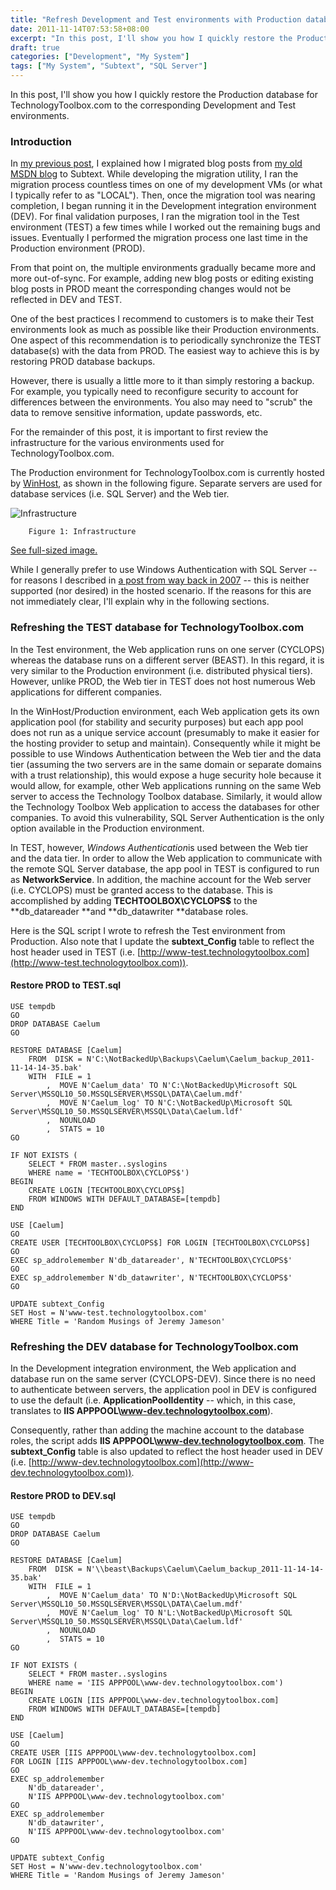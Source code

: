 ```yaml
---
title: "Refresh Development and Test environments with Production database (a.k.a. Building TechnologyToolbox.com, part 7)"
date: 2011-11-14T07:53:58+08:00
excerpt: "In this post, I'll show you how I quickly restore the Production database for TechnologyToolbox.com to the corresponding Development and Test environments..."
draft: true
categories: ["Development", "My System"]
tags: ["My System", "Subtext", "SQL Server"]
---
```


In this post, I'll show you how I quickly restore the Production database for TechnologyToolbox.com to the corresponding Development and Test environments.

### Introduction

In[my previous post](/blog/jjameson/2011/11/13/building-technologytoolbox-com-part-6), I explained how I migrated blog posts from[my old MSDN blog](http://blogs.msdn.com/b/jjameson/) to Subtext. While developing the migration utility, I ran the migration process countless times on one of my development VMs (or what I typically refer to as "LOCAL"). Then, once the migration tool was nearing completion, I began running it in the Development integration environment (DEV). For final validation purposes, I ran the migration tool in the Test environment (TEST) a few times while I worked out the remaining bugs and issues. Eventually I performed the migration process one last time in the Production environment (PROD).

From that point on, the multiple environments gradually became more and more out-of-sync. For example, adding new blog posts or editing existing blog posts in PROD meant the corresponding changes would not be reflected in DEV and TEST.

One of the best practices I recommend to customers is to make their Test environments look as much as possible like their Production environments. One aspect of this recommendation is to periodically synchronize the TEST database(s) with the data from PROD. The easiest way to achieve this is by restoring PROD database backups.

However, there is usually a little more to it than simply restoring a backup. For example, you typically need to reconfigure security to account for differences between the environments. You also may need to "scrub" the data to remove sensitive information, update passwords, etc.

For the remainder of this post, it is important to first review the infrastructure for the various environments used for TechnologyToolbox.com.

The Production environment for TechnologyToolbox.com is currently hosted by [WinHost](http://www.winhost.com), as shown in the following figure. Separate servers are used for database services (i.e. SQL Server) and the Web tier.

![Infrastructure](https://www.technologytoolbox.com/blog/images/www_technologytoolbox_com/blog/jjameson/8/r_Technology-Toolbox-Infrastructure.jpg)
		Figure 1: Infrastructure

[See full-sized image.](/blog/images/www_technologytoolbox_com/blog/jjameson/8/o_Technology-Toolbox-Infrastructure.jpg) 


While I generally prefer to use Windows Authentication with SQL Server -- for reasons I described in[a post from way back in 2007](/blog/jjameson/2007/03/23/sql-server-authentication-modes) -- this is neither supported (nor desired) in the hosted scenario. If the reasons for this are not immediately clear, I'll explain why in the following sections.

### Refreshing the TEST database for TechnologyToolbox.com

In the Test environment, the Web application runs on one server (CYCLOPS) whereas the database runs on a different server (BEAST). In this regard, it is very similar to the Production environment (i.e. distributed physical tiers). However, unlike PROD, the Web tier in TEST does not host numerous Web applications for different companies.

In the WinHost/Production environment, each Web application gets its own application pool (for stability and security purposes) but each app pool does not run as a unique service account (presumably to make it easier for the hosting provider to setup and maintain). Consequently while it might be possible to use Windows Authentication between the Web tier and the data tier (assuming the two servers are in the same domain or separate domains with a trust relationship), this would expose a huge security hole because it would allow, for example, other Web applications running on the same Web server to access the Technology Toolbox database. Similarly, it would allow the Technology Toolbox Web application to access the databases for other companies. To avoid this vulnerability, SQL Server Authentication is the only option available in the Production environment.

In TEST, however, *Windows Authentication*is used between the Web tier and the data tier. In order to allow the Web application to communicate with the remote SQL Server database, the app pool in TEST is configured to run as **NetworkService**. In addition, the machine account for the Web server (i.e. CYCLOPS) must be granted access to the database. This is accomplished by adding **TECHTOOLBOX\CYCLOPS$** to the **db\_datareader**and **db\_datawriter **database roles.

Here is the SQL script I wrote to refresh the Test environment from Production. Also note that I update the **subtext\_Config** table to reflect the host header used in TEST (i.e.[http://www-test.technologytoolbox.com](http://www-test.technologytoolbox.com)).

#### Restore PROD to TEST.sql



    USE tempdb
    GO
    DROP DATABASE Caelum
    GO
    
    RESTORE DATABASE [Caelum]
        FROM  DISK = N'C:\NotBackedUp\Backups\Caelum\Caelum_backup_2011-11-14-14-35.bak'
        WITH  FILE = 1
            ,  MOVE N'Caelum_data' TO N'C:\NotBackedUp\Microsoft SQL Server\MSSQL10_50.MSSQLSERVER\MSSQL\DATA\Caelum.mdf'
            ,  MOVE N'Caelum_log' TO N'C:\NotBackedUp\Microsoft SQL Server\MSSQL10_50.MSSQLSERVER\MSSQL\Data\Caelum.ldf'
            ,  NOUNLOAD
            ,  STATS = 10
    GO
    
    IF NOT EXISTS (
        SELECT * FROM master..syslogins
        WHERE name = 'TECHTOOLBOX\CYCLOPS$')
    BEGIN
        CREATE LOGIN [TECHTOOLBOX\CYCLOPS$]
        FROM WINDOWS WITH DEFAULT_DATABASE=[tempdb]
    END
    
    USE [Caelum]
    GO
    CREATE USER [TECHTOOLBOX\CYCLOPS$] FOR LOGIN [TECHTOOLBOX\CYCLOPS$]
    GO
    EXEC sp_addrolemember N'db_datareader', N'TECHTOOLBOX\CYCLOPS$'
    GO
    EXEC sp_addrolemember N'db_datawriter', N'TECHTOOLBOX\CYCLOPS$'
    GO
    
    UPDATE subtext_Config
    SET Host = N'www-test.technologytoolbox.com'
    WHERE Title = 'Random Musings of Jeremy Jameson'



### Refreshing the DEV database for TechnologyToolbox.com

In the Development integration environment, the Web application and database run on the same server (CYCLOPS-DEV). Since there is no need to authenticate between servers, the application pool in DEV is configured to use the default (i.e. **ApplicationPoolIdentity** -- which, in this case, translates to **IIS APPPOOL\www-dev.technologytoolbox.com**).

Consequently, rather than adding the machine account to the database roles, the script adds **IIS APPPOOL\www-dev.technologytoolbox.com**. The **subtext\_Config** table is also updated to reflect the host header used in DEV (i.e. [http://www-dev.technologytoolbox.com](http://www-dev.technologytoolbox.com)).

#### Restore PROD to DEV.sql



    USE tempdb
    GO
    DROP DATABASE Caelum
    GO
    
    RESTORE DATABASE [Caelum]
        FROM  DISK = N'\\beast\Backups\Caelum\Caelum_backup_2011-11-14-14-35.bak'
        WITH  FILE = 1
            ,  MOVE N'Caelum_data' TO N'D:\NotBackedUp\Microsoft SQL Server\MSSQL10_50.MSSQLSERVER\MSSQL\DATA\Caelum.mdf'
            ,  MOVE N'Caelum_log' TO N'L:\NotBackedUp\Microsoft SQL Server\MSSQL10_50.MSSQLSERVER\MSSQL\Data\Caelum.ldf'
            ,  NOUNLOAD
            ,  STATS = 10
    GO
    
    IF NOT EXISTS (
        SELECT * FROM master..syslogins
        WHERE name = 'IIS APPPOOL\www-dev.technologytoolbox.com')
    BEGIN
        CREATE LOGIN [IIS APPPOOL\www-dev.technologytoolbox.com]
        FROM WINDOWS WITH DEFAULT_DATABASE=[tempdb]
    END
    
    USE [Caelum]
    GO
    CREATE USER [IIS APPPOOL\www-dev.technologytoolbox.com]
    FOR LOGIN [IIS APPPOOL\www-dev.technologytoolbox.com]
    GO
    EXEC sp_addrolemember
        N'db_datareader',
        N'IIS APPPOOL\www-dev.technologytoolbox.com'
    GO
    EXEC sp_addrolemember
        N'db_datawriter',
        N'IIS APPPOOL\www-dev.technologytoolbox.com'
    GO
    
    UPDATE subtext_Config
    SET Host = N'www-dev.technologytoolbox.com'
    WHERE Title = 'Random Musings of Jeremy Jameson'

